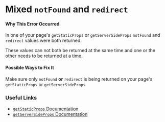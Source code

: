# Mixed `notFound` and `redirect`

#### Why This Error Occurred

In one of your page's `getStaticProps` or `getServerSideProps` `notFound` and `redirect` values were both returned.

These values can not both be returned at the same time and one or the other needs to be returned at a time.

#### Possible Ways to Fix It

Make sure only `notFound` **or** `redirect` is being returned on your page's `getStaticProps` or `getServerSideProps`

### Useful Links

- [`getStaticProps` Documentation](https://nextjs.org/docs/basic-features/data-fetching/get-static-props)
- [`getServerSideProps` Documentation](https://nextjs.org/docs/basic-features/data-fetching/get-server-side-props)
